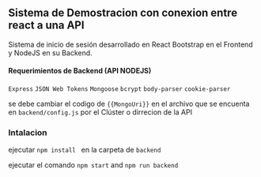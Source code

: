 ## Sistema de Demostracion con conexion entre react a una API 
Sistema de inicio de sesión desarrollado en React Bootstrap en el Frontend y NodeJS en su Backend.



#### Requerimientos de Backend (API NODEJS)

 `Express` 
`JSON Web Tokens`
 `Mongoose` 
 `bcrypt` 
 `body-parser`
  `cookie-parser`


se debe cambiar el codigo de  `{{MongoUri}}` en el archivo que se encuenta en `backend/config.js` por el Clúster o dirrecion de la API

### Intalacion 

ejecutar `npm install ` en la carpeta de `backend` 

ejecutar el comando `npm start` and `npm run backend`
